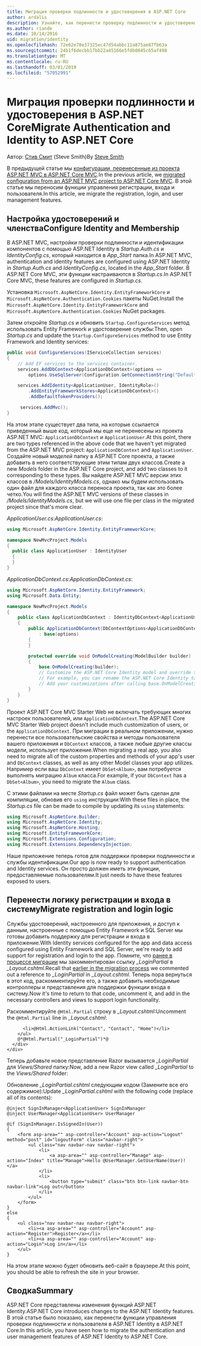 ```yaml
---
title: Миграция проверки подлинности и удостоверения в ASP.NET Core
author: ardalis
description: Узнайте, как перенести проверку подлинности и удостоверение из проекта ASP.NET MVC в проекте ASP.NET Core MVC.
ms.author: riande
ms.date: 10/14/2016
uid: migration/identity
ms.openlocfilehash: 72e62e78e37325ec47d54abbc11a875ae87fb63a
ms.sourcegitcommit: 24b1f6decbb17bb22a45166e5fdb0845c65af498
ms.translationtype: MT
ms.contentlocale: ru-RU
ms.lasthandoff: 03/01/2019
ms.locfileid: "57052991"
---
```

# <a name="migrate-authentication-and-identity-to-aspnet-core"></a><span data-ttu-id="8b2b1-103">Миграция проверки подлинности и удостоверения в ASP.NET Core</span><span class="sxs-lookup"><span data-stu-id="8b2b1-103">Migrate Authentication and Identity to ASP.NET Core</span></span>

<span data-ttu-id="8b2b1-104">Автор: [Стив Смит](https://ardalis.com/) (Steve Smith)</span><span class="sxs-lookup"><span data-stu-id="8b2b1-104">By [Steve Smith](https://ardalis.com/)</span></span>

<span data-ttu-id="8b2b1-105">В предыдущей статье мы [конфигурации, перенесенные из проекта ASP.NET MVC в ASP.NET Core MVC](xref:migration/configuration).</span><span class="sxs-lookup"><span data-stu-id="8b2b1-105">In the previous article, we [migrated configuration from an ASP.NET MVC project to ASP.NET Core MVC](xref:migration/configuration).</span></span> <span data-ttu-id="8b2b1-106">В этой статье мы переносим функции управления регистрации, входа и пользователя.</span><span class="sxs-lookup"><span data-stu-id="8b2b1-106">In this article, we migrate the registration, login, and user management features.</span></span>

## <a name="configure-identity-and-membership"></a><span data-ttu-id="8b2b1-107">Настройка удостоверений и членства</span><span class="sxs-lookup"><span data-stu-id="8b2b1-107">Configure Identity and Membership</span></span>

<span data-ttu-id="8b2b1-108">В ASP.NET MVC, настройки проверки подлинности и идентификации компонентов с помощью ASP.NET Identity в *Startup.Auth.cs* и *IdentityConfig.cs*, который находится в *App_Start* папка.</span><span class="sxs-lookup"><span data-stu-id="8b2b1-108">In ASP.NET MVC, authentication and identity features are configured using ASP.NET Identity in *Startup.Auth.cs* and *IdentityConfig.cs*, located in the *App_Start* folder.</span></span> <span data-ttu-id="8b2b1-109">В ASP.NET Core MVC, эти функции настраиваются в *Startup.cs*.</span><span class="sxs-lookup"><span data-stu-id="8b2b1-109">In ASP.NET Core MVC, these features are configured in *Startup.cs*.</span></span>

<span data-ttu-id="8b2b1-110">Установка `Microsoft.AspNetCore.Identity.EntityFrameworkCore` и `Microsoft.AspNetCore.Authentication.Cookies` пакеты NuGet.</span><span class="sxs-lookup"><span data-stu-id="8b2b1-110">Install the `Microsoft.AspNetCore.Identity.EntityFrameworkCore` and `Microsoft.AspNetCore.Authentication.Cookies` NuGet packages.</span></span>

<span data-ttu-id="8b2b1-111">Затем откройте *Startup.cs* и обновить `Startup.ConfigureServices` метод использовать Entity Framework и удостоверение службы:</span><span class="sxs-lookup"><span data-stu-id="8b2b1-111">Then, open *Startup.cs* and update the `Startup.ConfigureServices` method to use Entity Framework and Identity services:</span></span>

```csharp
public void ConfigureServices(IServiceCollection services)
{
    // Add EF services to the services container.
    services.AddDbContext<ApplicationDbContext>(options =>
        options.UseSqlServer(Configuration.GetConnectionString("DefaultConnection")));

    services.AddIdentity<ApplicationUser, IdentityRole>()
        .AddEntityFrameworkStores<ApplicationDbContext>()
        .AddDefaultTokenProviders();

     services.AddMvc();
}
```

<span data-ttu-id="8b2b1-112">На этом этапе существует два типа, на которые ссылается приведенный выше код, который мы еще не перенесены из проекта ASP.NET MVC: `ApplicationDbContext` и `ApplicationUser`.</span><span class="sxs-lookup"><span data-stu-id="8b2b1-112">At this point, there are two types referenced in the above code that we haven't yet migrated from the ASP.NET MVC project: `ApplicationDbContext` and `ApplicationUser`.</span></span> <span data-ttu-id="8b2b1-113">Создайте новый *моделей* папку в ASP.NET Core проекта, а также добавить в него соответствующие этим типам двух классов.</span><span class="sxs-lookup"><span data-stu-id="8b2b1-113">Create a new *Models* folder in the ASP.NET Core project, and add two classes to it corresponding to these types.</span></span> <span data-ttu-id="8b2b1-114">Вы найдете ASP.NET MVC версии этих классов в */Models/IdentityModels.cs*, однако мы будем использовать один файл для каждого класса переноса проекта, так как это более четко.</span><span class="sxs-lookup"><span data-stu-id="8b2b1-114">You will find the ASP.NET MVC versions of these classes in */Models/IdentityModels.cs*, but we will use one file per class in the migrated project since that's more clear.</span></span>

<span data-ttu-id="8b2b1-115">*ApplicationUser.cs*:</span><span class="sxs-lookup"><span data-stu-id="8b2b1-115">*ApplicationUser.cs*:</span></span>

```csharp
using Microsoft.AspNetCore.Identity.EntityFrameworkCore;

namespace NewMvcProject.Models
{
  public class ApplicationUser : IdentityUser
  {
  }
}
```

<span data-ttu-id="8b2b1-116">*ApplicationDbContext.cs*:</span><span class="sxs-lookup"><span data-stu-id="8b2b1-116">*ApplicationDbContext.cs*:</span></span>

```csharp
using Microsoft.AspNetCore.Identity.EntityFramework;
using Microsoft.Data.Entity;

namespace NewMvcProject.Models
{
    public class ApplicationDbContext : IdentityDbContext<ApplicationUser>
    {
        public ApplicationDbContext(DbContextOptions<ApplicationDbContext> options)
            : base(options)
        {
        }

        protected override void OnModelCreating(ModelBuilder builder)
        {
            base.OnModelCreating(builder);
            // Customize the ASP.NET Core Identity model and override the defaults if needed.
            // For example, you can rename the ASP.NET Core Identity table names and more.
            // Add your customizations after calling base.OnModelCreating(builder);
        }
    }
}
```

<span data-ttu-id="8b2b1-117">Проект ASP.NET Core MVC Starter Web не включать требующих многих настроек пользователей, или `ApplicationDbContext`.</span><span class="sxs-lookup"><span data-stu-id="8b2b1-117">The ASP.NET Core MVC Starter Web project doesn't include much customization of users, or the `ApplicationDbContext`.</span></span> <span data-ttu-id="8b2b1-118">При миграции в реальном приложении, нужно перенести все пользовательские свойства и методы пользователя вашего приложения и `DbContext` классов, а также любые другие классы модели, использует приложение.</span><span class="sxs-lookup"><span data-stu-id="8b2b1-118">When migrating a real app, you also need to migrate all of the custom properties and methods of your app's user and `DbContext` classes, as well as any other Model classes your app utilizes.</span></span> <span data-ttu-id="8b2b1-119">Например если ваш `DbContext` имеет `DbSet<Album>`, вам потребуется выполнять миграцию `Album` класса.</span><span class="sxs-lookup"><span data-stu-id="8b2b1-119">For example, if your `DbContext` has a `DbSet<Album>`, you need to migrate the `Album` class.</span></span>

<span data-ttu-id="8b2b1-120">С этими файлами на месте *Startup.cs* файл может быть сделан для компиляции, обновив его `using` инструкции:</span><span class="sxs-lookup"><span data-stu-id="8b2b1-120">With these files in place, the *Startup.cs* file can be made to compile by updating its `using` statements:</span></span>

```csharp
using Microsoft.AspNetCore.Builder;
using Microsoft.AspNetCore.Identity;
using Microsoft.AspNetCore.Hosting;
using Microsoft.EntityFrameworkCore;
using Microsoft.Extensions.Configuration;
using Microsoft.Extensions.DependencyInjection;
```

<span data-ttu-id="8b2b1-121">Наше приложение теперь готов для поддержки проверки подлинности и службы идентификации.</span><span class="sxs-lookup"><span data-stu-id="8b2b1-121">Our app is now ready to support authentication and Identity services.</span></span> <span data-ttu-id="8b2b1-122">Он просто должен иметь эти функции, предоставляемые пользователям.</span><span class="sxs-lookup"><span data-stu-id="8b2b1-122">It just needs to have these features exposed to users.</span></span>

## <a name="migrate-registration-and-login-logic"></a><span data-ttu-id="8b2b1-123">Перенести логику регистрации и входа в систему</span><span class="sxs-lookup"><span data-stu-id="8b2b1-123">Migrate registration and login logic</span></span>

<span data-ttu-id="8b2b1-124">Службы удостоверений, настроенного для приложения, и доступ к данным, настроенные с помощью Entity Framework и SQL Server мы готовы добавить поддержку для регистрации и входа в приложение.</span><span class="sxs-lookup"><span data-stu-id="8b2b1-124">With Identity services configured for the app and data access configured using Entity Framework and SQL Server, we're ready to add support for registration and login to the app.</span></span> <span data-ttu-id="8b2b1-125">Помните, что [ранее в процессе миграции](xref:migration/mvc#migrate-the-layout-file) мы закомментирован ссылку *_LoginPartial* в *_Layout.cshtml*.</span><span class="sxs-lookup"><span data-stu-id="8b2b1-125">Recall that [earlier in the migration process](xref:migration/mvc#migrate-the-layout-file) we commented out a reference to *_LoginPartial* in *_Layout.cshtml*.</span></span> <span data-ttu-id="8b2b1-126">Теперь пора вернуться в этот код, раскомментируйте его, а также добавить необходимые контроллеры и представления для поддержки функции входа в систему.</span><span class="sxs-lookup"><span data-stu-id="8b2b1-126">Now it's time to return to that code, uncomment it, and add in the necessary controllers and views to support login functionality.</span></span>

<span data-ttu-id="8b2b1-127">Раскомментируйте `@Html.Partial` строку в *_Layout.cshtml*:</span><span class="sxs-lookup"><span data-stu-id="8b2b1-127">Uncomment the `@Html.Partial` line in *_Layout.cshtml*:</span></span>

```cshtml
      <li>@Html.ActionLink("Contact", "Contact", "Home")</li>
    </ul>
    @*@Html.Partial("_LoginPartial")*@
  </div>
</div>
```

<span data-ttu-id="8b2b1-128">Теперь добавьте новое представление Razor вызывается *_LoginPartial* для *Views/Shared* папку:</span><span class="sxs-lookup"><span data-stu-id="8b2b1-128">Now, add a new Razor view called *_LoginPartial* to the *Views/Shared* folder:</span></span>

<span data-ttu-id="8b2b1-129">Обновление *_LoginPartial.cshtml* следующим кодом (Замените все его содержимое):</span><span class="sxs-lookup"><span data-stu-id="8b2b1-129">Update *_LoginPartial.cshtml* with the following code (replace all of its contents):</span></span>

```cshtml
@inject SignInManager<ApplicationUser> SignInManager
@inject UserManager<ApplicationUser> UserManager

@if (SignInManager.IsSignedIn(User))
{
    <form asp-area="" asp-controller="Account" asp-action="Logout" method="post" id="logoutForm" class="navbar-right">
        <ul class="nav navbar-nav navbar-right">
            <li>
                <a asp-area="" asp-controller="Manage" asp-action="Index" title="Manage">Hello @UserManager.GetUserName(User)!</a>
            </li>
            <li>
                <button type="submit" class="btn btn-link navbar-btn navbar-link">Log out</button>
            </li>
        </ul>
    </form>
}
else
{
    <ul class="nav navbar-nav navbar-right">
        <li><a asp-area="" asp-controller="Account" asp-action="Register">Register</a></li>
        <li><a asp-area="" asp-controller="Account" asp-action="Login">Log in</a></li>
    </ul>
}
```

<span data-ttu-id="8b2b1-130">На этом этапе можно будет обновить веб-сайт в браузере.</span><span class="sxs-lookup"><span data-stu-id="8b2b1-130">At this point, you should be able to refresh the site in your browser.</span></span>

## <a name="summary"></a><span data-ttu-id="8b2b1-131">Сводка</span><span class="sxs-lookup"><span data-stu-id="8b2b1-131">Summary</span></span>

<span data-ttu-id="8b2b1-132">ASP.NET Core представлены изменения функций ASP.NET Identity.</span><span class="sxs-lookup"><span data-stu-id="8b2b1-132">ASP.NET Core introduces changes to the ASP.NET Identity features.</span></span> <span data-ttu-id="8b2b1-133">В этой статье было показано, как перенести функции управления проверки подлинности и пользователя в ASP.NET Identity в ASP.NET Core.</span><span class="sxs-lookup"><span data-stu-id="8b2b1-133">In this article, you have seen how to migrate the authentication and user management features of ASP.NET Identity to ASP.NET Core.</span></span>
